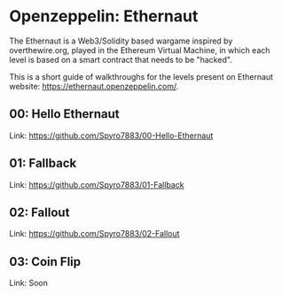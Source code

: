 # Openzeppelin: Ethernaut

The Ethernaut is a Web3/Solidity based wargame inspired by overthewire.org, played in the Ethereum Virtual Machine, in which each level is based on a smart contract that needs to be "hacked".

This is a short guide of walkthroughs for the levels present on Ethernaut website: https://ethernaut.openzeppelin.com/.

## 00: Hello Ethernaut

Link: https://github.com/Spyro7883/00-Hello-Ethernaut

## 01: Fallback

Link: https://github.com/Spyro7883/01-Fallback

## 02: Fallout

Link: https://github.com/Spyro7883/02-Fallout

## 03: Coin Flip

Link: Soon
